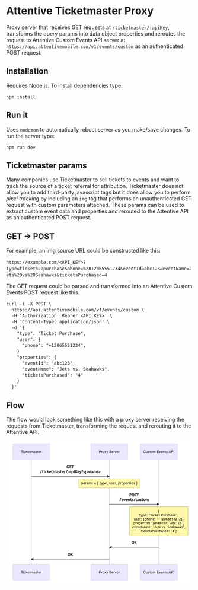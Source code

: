# Attentive Ticketmaster Proxy
 
Proxy server that receives GET requests at `/ticketmaster/:apiKey`, transforms the query params into data object properties and reroutes the request to Attentive Custom Events API server at `https://api.attentivemobile.com/v1/events/custom` as an authenticated POST request.

## Installation

Requires Node.js. To install dependencies type:

```shell
npm install
```

## Run it

Uses `nodemon` to automatically reboot server as you make/save changes. To run the server type:

```shell
npm run dev
```

## Ticketmaster params

Many companies use Ticketmaster to sell tickets to events and want to track the source of a ticket referral for attribution. Ticketmaster does not allow you to add third-party javascript tags but it does allow you to perform *pixel tracking* by including an `img` tag that performs an unauthenticated GET request with custom parameters attached. These params can be used to extract custom event data and properties and rerouted to the Attentive API as an authenticated POST request.

## GET &rarr; POST

For example, an img source URL could be constructed like this:

`https://example.com/<API_KEY>?type=ticket%20purchase&phone=%2B12065551234&eventId=abc123&eventName=Jets%20vs%20Seahawks&ticketsPurchased=4`

The GET request could be parsed and transformed into an Attentive Custom Events POST request like this:

```shell
curl -i -X POST \
  https://api.attentivemobile.com/v1/events/custom \
  -H 'Authorization: Bearer <API_KEY>' \
  -H 'Content-Type: application/json' \
  -d '{
    "type": "Ticket Purchase",
    "user": {
      "phone": "+12065551234",
    }
    "properties": {
      "eventId": "abc123",
      "eventName": "Jets vs. Seahawks",
      "ticketsPurchased": "4"
    }
  }'
```




## Flow

The flow would look something like this with a proxy server receiving the requests from Ticketmaster, transforming the request and rerouting it to the Attentive API.

![Ticket Master Flow](ticketmaster-flow.png)